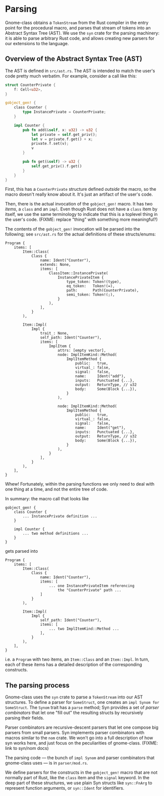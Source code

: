 # Parsing

Gnome-class obtains a `TokenStream` from the Rust compiler in the
entry point for the procedural macro, and parses that stream of tokens
into an Abstract Syntax Tree (AST).  We use the `syn` crate for the
parsing machinery:  it is able to parse arbitrary Rust code, and
allows creating new parsers for our extensions to the language.

## Overview of the Abstract Syntax Tree (AST)

The AST is defined in `src/ast.rs`.  The AST is intended to match the
user's code pretty much verbatim.  For example, consider a call like this:

```rust
struct CounterPrivate {
    f: Cell<u32>,
}

gobject_gen! {
    class Counter {
        type InstancePrivate = CounterPrivate;
    }

    impl Counter {
        pub fn add(&self, x: u32) -> u32 {
            let private = self.get_priv();
            let v = private.f.get() + x;
            private.f.set(v);
            v
        }

        pub fn get(&self) -> u32 {
            self.get_priv().f.get()
        }
    }
}
```

First, this has a `CounterPrivate` structure defined *outside* the
macro, so the macro doesn't really know about it.  It's just an
artifact of the user's code.

Then, there is the actual invocation of the `gobject_gen!` macro.  It
has two *items*, a `class` and an `impl`.  Even though Rust does not
have a `class` item by itself, we use the same terminology to indicate
that this is a toplevel thing in the user's code.  (FIXME: replace
"thing" with something more meaningful?)

The contents of the `gobject_gen!` invocation will be parsed into the
following; see `src/ast.rs` for the actual definitions of these
structs/enums:

```
Program {
    items: [
        Item::Class(
            Class {
                name: Ident("Counter"),
                extends: None,
                items: [
                    ClassItem::InstancePrivate(
                        InstancePrivateItem {
                            type_token: Token!(type),
                            eq_token:   Token!(=),
                            path:       Path(CounterPrivate),
                            semi_token: Token!(;),
                        }
                    ),
                ],
            }
        ),

        Item::Impl(
            Impl {
                trait_: None,
                self_path: Ident("Counter"),
                items: [
                    ImplItem {
                        attrs: [empty vector],
                        node: ImplItemKind::Method(
                            ImplItemMethod {
                                public:   true,
                                virtual_: false,
                                signal:   false,
                                name:     Ident("add"),
                                inputs:   Punctuated {...},
                                output:   ReturnType, // u32
                                body:     Some(Block {...}),
                            }
                        ),

                        node: ImplItemKind::Method(
                            ImplItemMethod {
                                public:   true,
                                virtual_: false,
                                signal:   false,
                                name:     Ident("get"),
                                inputs:   Punctuated {...},
                                output:   ReturnType, // u32
                                body:     Some(Block {...}),
                            }
                        ),
                    }
                ],
            }
        ),
    ],
}
```

Whew!  Fortunately, within the parsing functions we only need to deal
with one thing at a time, and not the entire tree of code.

In summary:  the macro call that looks like

```
gobject_gen! {
    class Counter {
        ... InstancePrivate definition ...
    }

    impl Counter {
        ... two method definitions ...
    }
}
```

gets parsed into

```
Program {
    items: [
        Item::Class(
            Class {
                name: Ident("Counter"),
                items: [ 
                    ... one InstancePrivateItem referencing
                        the "CounterPrivate" path ...
                ]
            }
        ),

        Item::Impl(
            Impl {
                self_path: Ident("Counter"),
                items: [ 
                    ... two ImplItemKind::Method ...
                ],
            }
        ),
    ],
}
```

i.e. a `Program` with two items, an `Item::Class` and an
`Item::Impl`.  In turn, each of these items has a detailed description
of the corresponding constructs.

## The parsing process

Gnome-class uses the `syn` crate to parse a `TokenStream` into our AST
structures.  To define a parser for `SomeStruct`, one creates an `impl
Synom for SomeStruct`.  The `Synom` trait has a `parse` method; Syn
provides a set of *parser combinators* that let one "fill out" the
resulting structs by recursively parsing their fields.

Parser combinators are recursive-descent parsers that let one compose
big parsers from small parsers.  Syn implements parser combinators
with macros similar to the `nom` crate.  We won't go into a full
description of how syn works here, and just focus on the peculiarities
of gnome-class. (FIXME: link to syn/nom docs)

The parsing code — the bunch of `impl Synom` and parser combinators
that gnome-class uses — is in `parser/mod.rs`.

We define parsers for the constructs in the `gobject_gen!` macro that
are not normally part of Rust, like the `class` item and the `signal`
keyword.  In the deep part of these structures, we use plain Syn
structs like `syn::FnArg` to represent function arguments, or
`syn::Ident` for identifiers.



